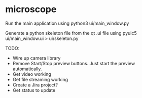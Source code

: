 # microscope

Run the main application using
python3 ui/main_window.py

Generate a python skeleton file from the qt .ui file using
pyuic5 ui/main_window.ui > ui/skeleton.py

TODO:
- Wire up camera library
- Remove Start/Stop preview buttons. Just start the preview automatically.
- Get video working
- Get file streaming working
- Create a Jira project?
- Get status to update